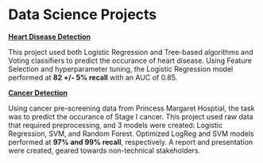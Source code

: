 # Data Science Projects

**[Heart Disease Detection](../blob/master/2204%20Final%20Project.ipynb)**

This project used both Logistic Regression and Tree-based algorithms and Voting classifiers to predict the occurance of heart disease. Using Feature Selection and hyperparameter tuning, the Logistic Regression model performed at **82 +/- 5% recall** with an AUC of 0.85.
 
 **[Cancer Detection](../blob/master/Capstone.ipynb)**

Using cancer pre-screening data from Princess Margaret Hosptial, the task was to predict the occurance of Stage I cancer. This project used raw data that required preprocessing, and 3 models were created: Logistic Regression, SVM, and Random Forest. Optimized LogReg and SVM models performed at **97% and 99% recall**, respectively. A report and presentation were created, geared towards non-technical stakeholders.

